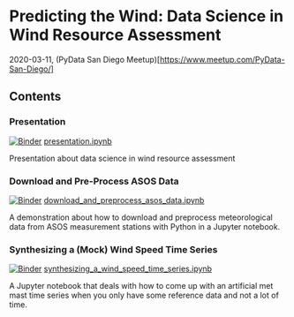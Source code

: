 # Predicting the Wind: Data Science in Wind Resource Assessment

2020-03-11, (PyData San Diego Meetup)[https://www.meetup.com/PyData-San-Diego/]

## Contents

### Presentation
[![Binder](https://mybinder.org/badge_logo.svg)](https://mybinder.org/v2/gh/flrs/predicting_the_wind/master?filepath=presentation.ipynb) [presentation.ipynb](./presentation.ipynb) 

Presentation about data science in wind resource assessment 

### Download and Pre-Process ASOS Data
[![Binder](https://mybinder.org/badge_logo.svg)](https://mybinder.org/v2/gh/flrs/predicting_the_wind/master?filepath=data_acquisition%2Fdownload_and_preprocess_asos_data.ipynb) [download_and_preprocess_asos_data.ipynb](./data_acquisition/download_and_preprocess_asos_data.ipynb)

A demonstration about how to download and preprocess meteorological data from ASOS measurement stations with Python 
in a Jupyter notebook.

### Synthesizing a (Mock) Wind Speed Time Series
[![Binder](https://mybinder.org/badge_logo.svg)](https://mybinder.org/v2/gh/flrs/predicting_the_wind/master?filepath=data_acquisition%2Fsynthesizing_a_wind_speed_time_series.ipynb) [synthesizing_a_wind_speed_time_series.ipynb](./data_acquisition/synthesizing_a_wind_speed_time_series.ipynb)

A Jupyter notebook that deals with how to come up with an artificial met mast time series when you only have some 
reference data and not a lot of time.